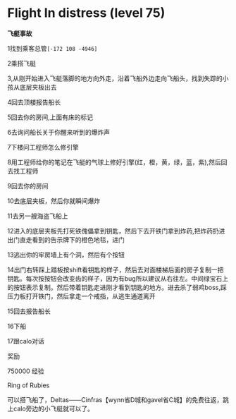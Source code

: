 # Flight In distress (level 75)
**飞艇事故**

1找到乘客总管`[-172 108 -4946]`

2乘搭飞艇

3,从刚开始进入飞艇落脚的地方向外走，沿着飞船外边走向飞船头，找到失踪的小孩从底层夹板出去

4回去顶楼报告船长

5回去你的房间,上面有床的标记

6去询问船长关于你醒来听到的爆炸声

7下楼问工程师怎么修引擎

8用工程师给你的笔记在飞艇的气球上修好引擎(红，橙，黄，绿，蓝，紫),然后回去找工程师

9回去你的房间

10去底层夹板，然后你就瞬间爆炸

11去另一艘海盗飞船上

12进入的底层夹板先打死铁傀儡拿到钥匙，然后下去开铁门拿到炸药,把炸药扔进出门直走看到的告示牌下的橙色地毯，进门

13逃出你的牢房墙上有个洞，然后有个按钮

14出门右转踩上踏板按shift看钥匙的样子，然后去对面楼梯后面的房子复制一把钥匙。每次按按钮会改变齿的样子，因为有bug所以建议从右往左。中间绿宝石上的按钮表示复制。然后带着钥匙走进刚才看到钥匙的地方。进去杀了弱鸡boss,踩压力板打开铁门，然后拿走一个戒指，从逃生通道离开

15回去报告船长

16下船

17跟calo对话

奖励

750000 经验

Ring of Rubies

可以搭飞船了，Deltas——Cinfras【wynn省D城和gavel省C城】的免费往返，跳上calo旁边的小飞艇就可以了。
